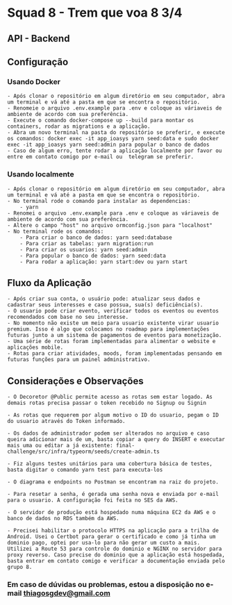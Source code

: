 # Squad 8 - Trem que voa 8 3/4

## API - Backend

## Configuração

### Usando Docker

    - Após clonar o repositório em algum diretório em seu computador, abra um terminal e vá até a pasta em que se encontra o repositório.
    - Renomeie o arquivo .env.example para .env e coloque as váriaveis de ambiente de acordo com sua preferência.
    - Execute o comando docker-compose up --build para montar os containers, rodar as migrations e a aplicação.
    - Abra um novo terminal na pasta do repositório se preferir, e execute os comandos: docker exec -it app_ioasys yarn seed:data e sudo docker exec -it app_ioasys yarn seed:admin para popular o banco de dados
    - Caso de algum erro, tente rodar a aplicação localmente por favor ou entre em contato comigo por e-mail ou  telegram se preferir.

### Usando localmente

    - Após clonar o repositório em algum diretório em seu computador, abra um terminal e vá até a pasta em que se encontra o repositório.
    - No terminal rode o comando para instalar as dependencias:
        - yarn
    - Renomei o arquivo .env.example para .env e coloque as váriaveis de ambiente de acordo com sua preferência.
    - Altere o campo "host" no arquivo ormconfig.json para "localhost"
    - No terminal rode os comandos:
        - Para criar o banco de dados: yarn seed:database
        - Para criar as tabelas: yarn migration:run
        - Para criar os usuarios: yarn seed:admin
        - Para popular o banco de dados: yarn seed:data
        - Para rodar a aplicação: yarn start:dev ou yarn start

## Fluxo da Aplicação

    - Após criar sua conta, o usuário pode: atualizar seus dados e cadastrar seus interesses e caso possua, sua(s) deficiência(s).
    - O usuario pode criar evento, verificar todos os eventos ou eventos recomendados com base no seu interesse.
    - No momento não existe um meio para usuario existente virar usuario premium. Isso é algo que colocamos no roadmap para implementações futuras junto a um sistema de pagamentos de eventos para monetização.
    - Uma série de rotas foram implementadas para alimentar o website e aplicações mobile.
    - Rotas para criar atividades, moods, foram implementadas pensando em futuras funções para um painel administrativo.

## Considerações e Observações

    - O Decoretor @Public permite acesso as rotas sem estar logado. As demais rotas precisa passar o token recebido no Signup ou Signin

    - As rotas que requerem por algum motivo o ID do usuario, pegam o ID do usuario através do Token informado.

    - Os dados de administrador podem ser alterados no arquivo e caso queira adicionar mais de um, basta copiar a query do INSERT e executar mais uma ou editar a já existente: final-challenge/src/infra/typeorm/seeds/create-admin.ts

    - Fiz alguns testes unitários para uma cobertura básica de testes, basta digitar o comando yarn test para executa-los

    - O diagrama e endpoints no Postman se encontram na raiz do projeto.

    - Para resetar a senha, é gerada uma senha nova e enviada por e-mail para o usuario. A configuração foi feita no SES da AWS.

    - O servidor de produção está hospedado numa máquina EC2 da AWS e o banco de dados no RDS também da AWS.

    - Precisei habilitar o protocolo HTTPS na aplicação para a trilha de Android. Usei o Certbot para gerar o certificado e como já tinha um dominio pago, optei por usa-lo para não gerar um custo a mais. Utilizei a Route 53 para controle do dominio e NGINX no servidor para proxy reverso. Caso precise do dominio que a aplicação está hospedada, basta entrar em contato comigo e verificar a documentação enviada pelo grupo 8.

### Em caso de dúvidas ou problemas, estou a disposição no e-mail thiagosgdev@gmail.com
